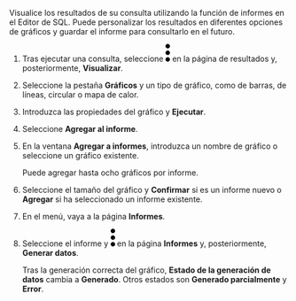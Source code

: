 Visualice los resultados de su consulta utilizando la función de informes en el Editor de SQL. Puede personalizar los resultados en diferentes opciones de gráficos y guardar el informe para consultarlo en el futuro.

1.  Tras ejecutar una consulta, seleccione ![""](Images/kxu1689287376217.svg) en la página de resultados y, posteriormente, **Visualizar**.

2.  Seleccione la pestaña **Gráficos** y un tipo de gráfico, como de barras, de líneas, circular o mapa de calor.

3.  Introduzca las propiedades del gráfico y **Ejecutar**.

4.  Seleccione **Agregar al informe**.

5.  En la ventana **Agregar a informes**, introduzca un nombre de gráfico o seleccione un gráfico existente.

    Puede agregar hasta ocho gráficos por informe.

6.  Seleccione el tamaño del gráfico y **Confirmar** si es un informe nuevo o **Agregar** si ha seleccionado un informe existente.

7.  En el menú, vaya a la página **Informes**.

8.  Seleccione el informe y ![""](Images/kxu1689287376217.svg) en la página **Informes** y, posteriormente, **Generar datos**.

    Tras la generación correcta del gráfico, **Estado de la generación de datos** cambia a **Generado**. Otros estados son **Generado parcialmente** y **Error**.
